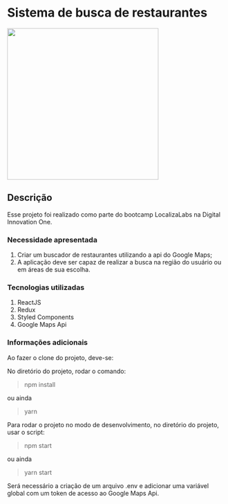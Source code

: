 # Sistema de busca de restaurantes

<img height="350" align="center" src="https://user-images.githubusercontent.com/54161035/174724905-938246e6-fac3-44b1-ab3b-4d4fcf4c529d.png">

##

## Descrição

Esse projeto foi realizado como parte do bootcamp LocalizaLabs na Digital Innovation One.

### Necessidade apresentada

1. Criar um buscador de restaurantes utilizando a api do Google Maps;
2. A aplicação deve ser capaz de realizar a busca na região do usuário ou em áreas de sua escolha.

### Tecnologias utilizadas

1. ReactJS
2. Redux
3. Styled Components
4. Google Maps Api

### Informações adicionais 

Ao fazer o clone do projeto, deve-se:

No diretório do projeto, rodar o comando:
>npm install

ou ainda

>yarn

Para rodar o projeto no modo de desenvolvimento, no diretório do projeto, usar o script:
>npm start

ou ainda

>yarn start

Será necessário a criação de um arquivo .env e adicionar uma variável global com um token de acesso ao Google Maps Api.
